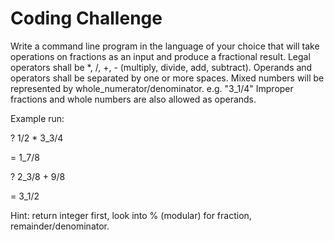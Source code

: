 # Coding Challenge
 
Write a command line program in the language of your choice that will take operations on fractions as an input and produce a fractional result.
Legal operators shall be *, /, +, - (multiply, divide, add, subtract).
Operands and operators shall be separated by one or more spaces.
Mixed numbers will be represented by whole_numerator/denominator. e.g. "3_1/4"
Improper fractions and whole numbers are also allowed as operands. 

Example run:

? 1/2 * 3_3/4

= 1_7/8
 
? 2_3/8 + 9/8

 = 3_1/2


Hint:
return integer first,
look into % (modular) for fraction,
remainder/denominator.
